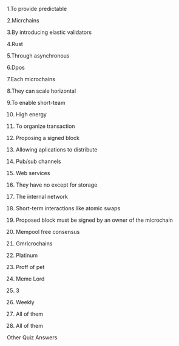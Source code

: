 1.To provide predictable

2.Micrchains

3.By introducing elastic validators

4.Rust

5.Through asynchronous

6.Dpos

7.Each microchains

8.They can scale horizontal

9.To enable short-team

10. High energy
    
11. To organize transaction

12. Proposing a signed block
  
13. Allowing aplications to distribute
  
14. Pub/sub channels
    
15. Web services
   
16. They have no except for storage
    
17. The internal network
    
18. Short-term interactions like atomic swaps
  
19. Proposed block must be signed by an owner of the microchain
    
20. Mempool free consensus
    
21. Gmricrochains
    
22. Platinum
    
23. Proff of pet
    
24. Meme Lord
    
25. 3
    
26. Weekly
    
27. All of them
    
28. All of them



Other Quiz Answers
